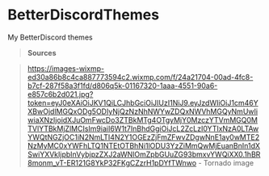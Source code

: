 # BetterDiscordThemes
My BetterDiscord themes

> **Sources**

> https://images-wixmp-ed30a86b8c4ca887773594c2.wixmp.com/f/24a21704-00ad-4fc8-b7cf-287f58a3f1fd/d806q5k-01167320-1aaa-4551-90a6-e857c6b2d021.jpg?token=eyJ0eXAiOiJKV1QiLCJhbGciOiJIUzI1NiJ9.eyJzdWIiOiJ1cm46YXBwOjdlMGQxODg5ODIyNjQzNzNhNWYwZDQxNWVhMGQyNmUwIiwiaXNzIjoidXJuOmFwcDo3ZTBkMTg4OTgyMjY0MzczYTVmMGQ0MTVlYTBkMjZlMCIsIm9iaiI6W1t7InBhdGgiOiJcL2ZcLzI0YTIxNzA0LTAwYWQtNGZjOC1iN2NmLTI4N2Y1OGEzZjFmZFwvZDgwNnE1ay0wMTE2NzMyMC0xYWFhLTQ1NTEtOTBhNi1lODU3YzZiMmQwMjEuanBnIn1dXSwiYXVkIjpbInVybjpzZXJ2aWNlOmZpbGUuZG93bmxvYWQiXX0.1hBR8monm_vT-ER121G8YkP32FKgCZzrH1pDYfTWnwo - Tornado image